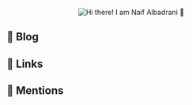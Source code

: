 <p align="center">
  <img src="https://github.com/matyo91/matyo91/raw/main/assets/github.gif" alt="Hi there! I am Naif Albadrani 👋">
</p>

<!--
How to make this gif ?

I made mine with https://codesandbox.io/s/github-profile-2ijk7
Then I recorded my screen to gif on Mac with QuickTime and saved the result to [assets/github.mov](assets/github.mov)
This [gist](https://gist.github.com/tskaggs/6394639) helped me create a command that converts MOV to GIF.
Type this command `make generate-gif` to generate [assets/github.gif](assets/github.gif)
-->

## :memo: Blog


## :link: Links


## :wave: Mentions
